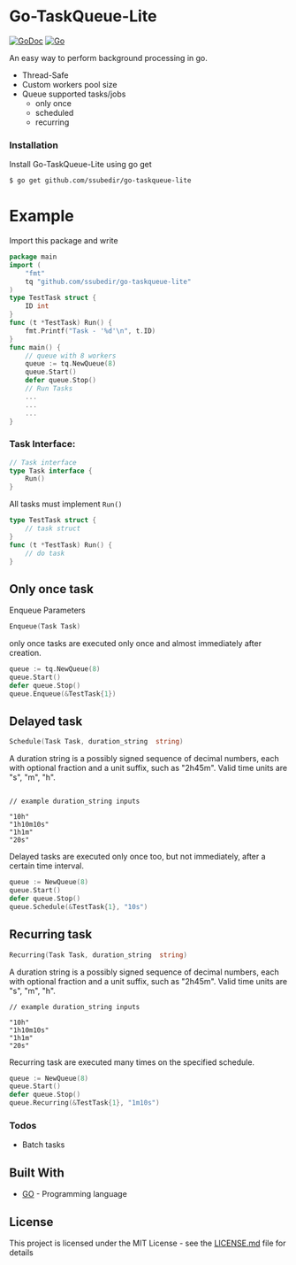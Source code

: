 # Go-TaskQueue-Lite 
[![GoDoc](https://godoc.org/github.com/sparrc/go-ping?status.svg)](https://godoc.org/github.com/ssubedir/go-taskqueue-lite)
[![Go](https://github.com/ssubedir/go-taskqueue-lite/workflows/Go/badge.svg)](https://github.com/ssubedir/go-taskqueue-lite/actions)

An easy way to perform background processing in go. 
  - Thread-Safe
  - Custom workers pool size
  - Queue supported tasks/jobs
  	- only once
  	- scheduled
  	- recurring
  

### Installation

Install Go-TaskQueue-Lite using go get

```sh
$ go get github.com/ssubedir/go-taskqueue-lite
```
# Example
Import this package and write
```go
package main
import (
	"fmt"
	tq "github.com/ssubedir/go-taskqueue-lite"
)
type TestTask struct {
	ID int
}
func (t *TestTask) Run() {
	fmt.Printf("Task - '%d'\n", t.ID)
}
func main() {
	// queue with 8 workers
	queue := tq.NewQueue(8)
	queue.Start()
	defer queue.Stop()
	// Run Tasks
	...
	...
	...
}
```
### Task Interface:
```go
// Task interface
type Task interface {
	Run()
}
```

All tasks must implement `Run()`

```go
type TestTask struct {
    // task struct
}
func (t *TestTask) Run() {
    // do task
}
```

## Only once task

Enqueue Parameters

```go
Enqueue(Task Task)
```

only once tasks are executed only once and almost immediately after creation. 
```go
queue := tq.NewQueue(8)
queue.Start()
defer queue.Stop()
queue.Enqueue(&TestTask{1})
```

## Delayed task

```go
Schedule(Task Task, duration_string  string)
```
A duration string is a possibly signed sequence of decimal numbers, each with optional fraction and a unit suffix, such as  "2h45m". Valid time units are "s", "m", "h". 

```

// example duration_string inputs

"10h"
"1h10m10s"
"1h1m"
"20s"
```


Delayed tasks are executed only once too, but not immediately, after a certain time interval.
```go
queue := NewQueue(8)
queue.Start()
defer queue.Stop()
queue.Schedule(&TestTask{1}, "10s")
```


## Recurring task

```go
Recurring(Task Task, duration_string  string)
```
A duration string is a possibly signed sequence of decimal numbers, each with optional fraction and a unit suffix, such as  "2h45m". Valid time units are "s", "m", "h". 

```
// example duration_string inputs

"10h"
"1h10m10s"
"1h1m"
"20s"
```

Recurring task are executed many times on the specified schedule.
```go
queue := NewQueue(8)
queue.Start()
defer queue.Stop()
queue.Recurring(&TestTask{1}, "1m10s")
```


### Todos
 - Batch tasks


## Built With

* [GO](https://golang.org/) - Programming language


## License

This project is licensed under the MIT License - see the [LICENSE.md](https://github.com/ssubedir/go-taskqueue-lite/blob/master/LICENSE) file for details

